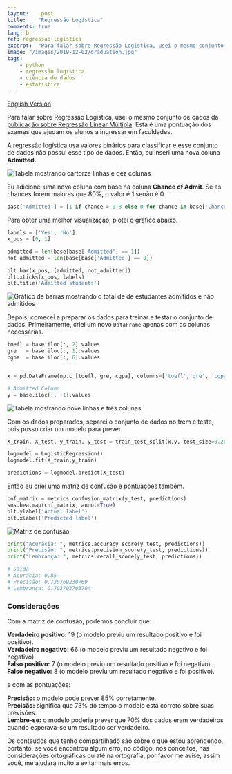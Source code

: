 ```yaml
---
layout:    post
title:    "Regressão Logística"
comments: true
lang: br
ref: regressao-logistica
excerpt:  "Para falar sobre Regressão Logística, usei o mesmo conjunto de dados da publicação sobre Regressão Linear Múltipla. Esta é uma pontuação dos exames que ajudam os alunos a ingressar em faculdades."
image: "/images/2019-12-02/graduation.jpg"
tags:
    - python
    - regressão logística
    - ciência de dados
    - estatística
---
```


[English Version]({{site.url}}/2020/01/04/logistic-regression)

Para falar sobre Regressão Logística, usei o mesmo conjunto de dados da [publicação sobre Regressão Linear Múltipla]({{site.url}}/2019/12/02/regressao-linear-multipla). Esta é uma pontuação dos exames que ajudam os alunos a ingressar em faculdades.

A regressão logística usa valores binários para classificar e esse conjunto de dados não possui esse tipo de dados. Então, eu inseri uma nova coluna **Admitted**.

![Tabela mostrando cartorze linhas e dez colunas]({{site.url}}/images/2020-01-04/new_column.png)

Eu adicionei uma nova coluna com base na coluna **Chance of Admit**. Se as chances forem maiores que 80%, o valor é 1 senão é 0.

```python
base['Admitted'] = [1 if chance > 0.8 else 0 for chance in base['Chance of Admit ']]
```

Para obter uma melhor visualização, plotei o gráfico abaixo.

```python
labels = ['Yes', 'No']
x_pos = [0, 1]

admitted = len(base[base['Admitted'] == 1])
not_admitted = len(base[base['Admitted'] == 0])

plt.bar(x_pos, [admitted, not_admitted])
plt.xticks(x_pos, labels)
plt.title('Admitted students')
```

![Gráfico de barras mostrando o total de de estudantes admitidos e não admitidos]({{site.url}}/images/2020-01-04/admitted_chart.png)

Depois, comecei a preparar os dados para treinar e testar o conjunto de dados. Primeiramente, criei um novo ```DataFrame``` apenas com as colunas necessárias.


```python
toefl = base.iloc[:, 2].values
gre   = base.iloc[:, 1].values
cgpa  = base.iloc[:, 6].values


x = pd.DataFrame(np.c_[toefl, gre, cgpa], columns=['toefl','gre', 'cgpa'])

# Admitted Column
y = base.iloc[:, -1].values
```

![Tabela mostrando nove linhas e três colunas]({{site.url}}/images/2020-01-04/new_dataframe.png)

Com os dados preparados, separei o conjunto de dados no trem e teste, pois posso criar um modelo para prever.

```python
X_train, X_test, y_train, y_test = train_test_split(x,y, test_size=0.20, random_state=42)

logmodel = LogisticRegression()
logmodel.fit(X_train,y_train)

predictions = logmodel.predict(X_test)
```

Então eu criei uma matriz de confusão e pontuações também.

```python
cnf_matrix = metrics.confusion_matrix(y_test, predictions)
sns.heatmap(cnf_matrix, annot=True)
plt.ylabel('Actual label')
plt.xlabel('Predicted label')
```

![Matriz de confusão]({{site.url}}/images/2020-01-04/confusion_matrix.png)

```python
print("Acurácia: ", metrics.accuracy_score(y_test, predictions))
print("Precisão: ", metrics.precision_score(y_test, predictions))
print("Lembrança: ", metrics.recall_score(y_test, predictions))

# Saída
# Acurácia: 0.85
# Precisão: 0.730769230769
# Lembrança: 0.703703703704
```

### Considerações

Com a matriz de confusão, podemos concluir que:

**Verdadeiro positivo:** 19 (o modelo previu um resultado positivo e foi positivo).  
**Verdadeiro negativo:** 66 (o modelo previu um resultado negativo e foi negativo).    
**Falso positivo:** 7 (o modelo previu um resultado positivo e foi negativo).  
**Falso negativo:** 8 (o modelo previu um resultado negativo e foi positivo).  

e com as pontuações:

**Precisão:** o modelo pode prever 85% corretamente.  
**Precisão:** significa que 73% do tempo o modelo está correto sobre suas previsões.  
**Lembre-se:** o modelo poderia prever que 70% dos dados eram verdadeiros quando esperava-se um resultado ser verdadeiro.  

Os conteúdos que tenho compartilhado são sobre o que estou aprendendo, portanto, se você encontrou algum erro, no código, nos conceitos, nas considerações ortográficas ou até na ortografia, por favor me avise, assim você, me ajudará muito a evitar mais erros.


